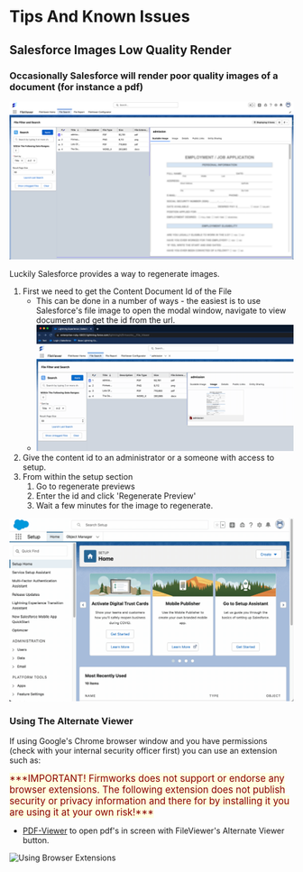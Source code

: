 # Tips And Known Issues

## Salesforce Images Low Quality Render

### Occasionally Salesforce will render poor quality images of a document (for instance a pdf)

![Poor Quality Image](images/knownissues/imagequality/badrender.png)

Luckily Salesforce provides a way to regenerate images.

1. First we need to get the Content Document Id of the File
    - This can be done in a number of ways - the easiest is to use Salesforce's file image to open the modal window, navigate to view document and get the id from the url.
    - ![Find The Content Document Id](images/knownissues/imagequality/getcontentdocumentid.gif)
2. Give the content id to an administrator or a someone with access to setup.
3. From within the setup section
    1. Go to regenerate previews
    2. Enter the id and click 'Regenerate Preview'
    3. Wait a few minutes for the image to regenerate.


![Regenerate Images](images/knownissues/imagequality/regenerate-preview.gif)


### Using The Alternate Viewer

If using Google's Chrome browser window and you have permissions (check with your internal security officer first) you can use an extension such as:

<span style="font-size:larger;color:darkred; background-color:lightyellow">
***IMPORTANT! Firmworks does not support or endorse any browser extensions. The following extension does not publish security or privacy information and there for by installing it you are using it at your own risk!***</span>

- [PDF-Viewer](https://chrome.google.com/webstore/detail/pdf-viewer/oemmndcbldboiebfnladdacbdfmadadm/related?hl=en-US) to open pdf's in screen with FileViewer's Alternate Viewer button.

![Using Browser Extensions](images/knownissues/imagequality/browser-extension.gif)
